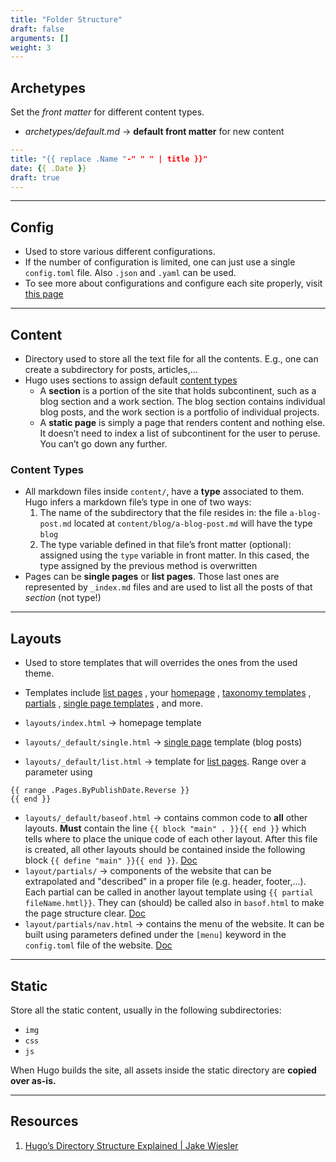 ```yaml
---
title: "Folder Structure"
draft: false
arguments: []
weight: 3
---
```


## Archetypes

Set the _front matter_ for different content types.

-   _archetypes/default.md_ → **default front matter** for new content

```yaml
---
title: "{{ replace .Name "-" " " | title }}"
date: {{ .Date }}
draft: true
---
```

* * *

## Config

-   Used to store various different configurations.
-   If the number of configuration is limited, one can just use a single `config.toml` file. Also `.json` and `.yaml` can be used.
-   To see more about configurations and configure each site properly, visit [this page](https://gohugo.io/getting-started/configuration/#all-variables-yaml)

* * *

## Content

-   Directory used to store all the text file for all the contents. E.g., one can create a subdirectory for posts, articles,…
-   Hugo uses sections to assign default [content types](https://gohugo.io/content-management/types/)
    -   A **section** is a portion of the site that holds subcontinent, such as a blog section and a work section. The blog section contains individual blog posts, and the work section is a portfolio of individual projects.
    -   A **static page** is simply a page that renders content and nothing else. It doesn’t need to index a list of subcontinent for the user to peruse. You can’t go down any further.

### Content Types

-   All markdown files inside `content/`, have a **type** associated to them. Hugo infers a markdown file’s type in one of two ways:
    1.  The name of the subdirectory that the file resides in: the file `a-blog-post.md` located at `content/blog/a-blog-post.md` will have the type `blog`
    2.  The type variable defined in that file’s front matter (optional): assigned using the `type` variable in front matter. In this cased, the type assigned by the previous method is overwritten
-   Pages can be **single pages** or **list pages**. Those last ones are represented by `_index.md` files and are used to list all the posts of that _section_ (not type!)

* * *

## Layouts

-   Used to store templates that will overrides the ones from the used theme.
-   Templates include [list pages](https://gohugo.io/templates/list/) , your [homepage](https://gohugo.io/templates/homepage/) , [taxonomy templates](https://gohugo.io/templates/taxonomy-templates/) , [partials](https://gohugo.io/templates/partials/) , [single page templates](https://gohugo.io/templates/single-page-templates/) , and more.

-   `layouts/index.html` → homepage template
-   `layouts/_default/single.html` → [single page](https://gohugo.io/templates/single-page-templates/#readout) template (blog posts)
-   `layouts/_default/list.html` → template for [list pages](https://gohugo.io/templates/lists/#readout). Range over a parameter using

```golang
{{ range .Pages.ByPublishDate.Reverse }}
{{ end }}
```

-   `layouts/_default/baseof.html` → contains common code to **all** other layouts. **Must** contain the line `{{ block "main" . }}{{ end }}` which tells where to place the unique code of each other layout. After this file is created, all other layouts should be contained inside the following block `{{ define "main" }}{{ end }}`. [Doc](https://gohugo.io/templates/base/)
-   `layout/partials/` → components of the website that can be extrapolated and "described" in a proper file (e.g. header, footer,...). Each partial can be called in another layout template using `{{ partial fileName.hmtl}}`. They can (should) be called also in `basof.html` to make the page structure clear. [Doc](https://gohugo.io/templates/partials/#readout)
-   `layout/partials/nav.html` → contains the menu of the website. It can be built using parameters defined under the `[menu]` keyword in the `config.toml` file of the website. [Doc](https://gohugo.io/templates/menu-templates/#readout)

* * *

## Static

Store all the static content, usually in the following subdirectories:

-   `img`
-   `css`
-   `js`

When Hugo builds the site, all assets inside the static directory are **copied over as-is.**

* * *

## Resources

1.  [Hugo’s Directory Structure Explained | Jake Wiesler](https://www.jakewiesler.com/blog/hugo-directory-structure/)
